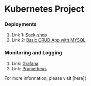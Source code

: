 # Kubernetes Project

### Deployments

1. Link 1: [Sock-shop](https://sock-shop.ekene.tech)
2. Link 2: [Basic CRUD App with MYSQL](https://web-app.ekene.tech)

### Monitoring and Logging
1. Link: [Grafana](https://grafana.ekene.tech)
2. Link: [Prometheus](https://prometheus.ekene.tech)


For more information, please visit [here](